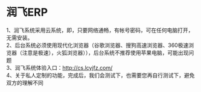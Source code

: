 # 润飞ERP


1、润飞系统采用云系统，即，只要网络通畅，有帐号密码，可在任何电脑打开，无需安装。									
2、后台系统必须使用现代化浏览器（谷歌浏览器、搜狗高速浏览器、360极速浏览器（注意是极速），火狐浏览器）），后台系统不推荐使用苹果电脑，可能出现问题									
3、润飞系统体验入口：http://cs.lcyjfz.com/    									
4、关于私人定制的功能，完成后，我们会测试下，也需要您再自行测试下，避免双方的理解不同									

